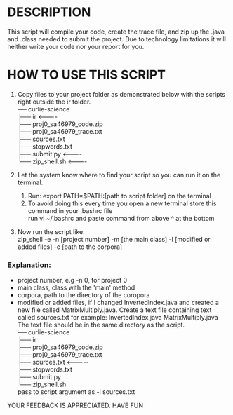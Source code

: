 # DESCRIPTION
This script will compile your code,  create the trace file, and zip up the .java and .class needed
to submit the project. Due to technology limitations it will neither write your code nor your report
for you.

# HOW TO USE THIS SCRIPT
1. Copy files to your project folder as demonstrated below with the scripts right outside the ir folder. <br/>
    ── curlie-science <br/>
    ├── ir <----   
    ├── proj0_sa46979_code.zip  
    ├── proj0_sa46979_trace.txt  
    ├── sources.txt  
    ├── stopwords.txt  
    ├── submit.py   <----  
    └── zip_shell.sh <----  

1. Let the system know where to find your script so you can run it on the terminal.  
    1. Run: export PATH=$PATH:[path to script folder] on the terminal  
    1. To avoid doing this every time you open a new terminal store this command in your .bashrc file  
        run vi ~/.bashrc and paste command from above ^ at the bottom  
1. Now run the script like:  
    zip_shell -e <your eid> -n [project number] -m [the main class] -l [modified or added files] -c [path to the corpora]

### Explanation:
- project number, e.g -n 0, for project 0
- main class, class with the 'main' method
- corpora, path to the directory of the coropora
- modified or added files, if I changed InvertedIndex.java and created a new file  called MatrixMultiply.java. Create a text file containing text called sources.txt for example:
			InvertedIndex.java
			MatrixMultiply.java 
The text file should be in the same directory as the script.  
	── curlie-science  
	├── ir   
	├── proj0_sa46979_code.zip  
	├── proj0_sa46979_trace.txt  
	├── sources.txt  <-----  
	├── stopwords.txt  
	├── submit.py     
	└── zip_shell.sh   
	pass to script argument as -l sources.txt  

YOUR FEEDBACK IS APPRECIATED. HAVE FUN  
